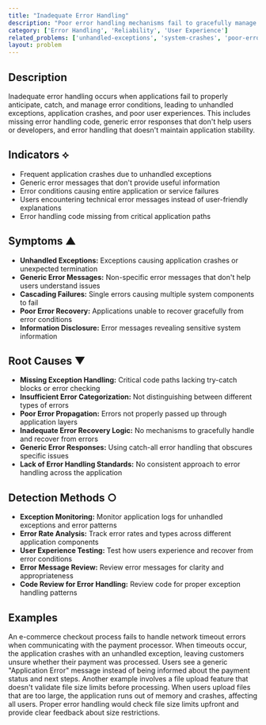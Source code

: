 ```yaml
---
title: "Inadequate Error Handling"
description: "Poor error handling mechanisms fail to gracefully manage exceptions, leading to application crashes and poor user experiences."
category: ['Error Handling', 'Reliability', 'User Experience']
related_problems: ['unhandled-exceptions', 'system-crashes', 'poor-error-reporting']
layout: problem
---
```


## Description

Inadequate error handling occurs when applications fail to properly anticipate, catch, and manage error conditions, leading to unhandled exceptions, application crashes, and poor user experiences. This includes missing error handling code, generic error responses that don't help users or developers, and error handling that doesn't maintain application stability.

## Indicators ⟡

- Frequent application crashes due to unhandled exceptions
- Generic error messages that don't provide useful information
- Error conditions causing entire application or service failures
- Users encountering technical error messages instead of user-friendly explanations
- Error handling code missing from critical application paths

## Symptoms ▲

- **Unhandled Exceptions:** Exceptions causing application crashes or unexpected termination
- **Generic Error Messages:** Non-specific error messages that don't help users understand issues
- **Cascading Failures:** Single errors causing multiple system components to fail
- **Poor Error Recovery:** Applications unable to recover gracefully from error conditions
- **Information Disclosure:** Error messages revealing sensitive system information

## Root Causes ▼

- **Missing Exception Handling:** Critical code paths lacking try-catch blocks or error checking
- **Insufficient Error Categorization:** Not distinguishing between different types of errors
- **Poor Error Propagation:** Errors not properly passed up through application layers
- **Inadequate Error Recovery Logic:** No mechanisms to gracefully handle and recover from errors
- **Generic Error Responses:** Using catch-all error handling that obscures specific issues
- **Lack of Error Handling Standards:** No consistent approach to error handling across the application

## Detection Methods ○

- **Exception Monitoring:** Monitor application logs for unhandled exceptions and error patterns
- **Error Rate Analysis:** Track error rates and types across different application components
- **User Experience Testing:** Test how users experience and recover from error conditions
- **Error Message Review:** Review error messages for clarity and appropriateness
- **Code Review for Error Handling:** Review code for proper exception handling patterns

## Examples

An e-commerce checkout process fails to handle network timeout errors when communicating with the payment processor. When timeouts occur, the application crashes with an unhandled exception, leaving customers unsure whether their payment was processed. Users see a generic "Application Error" message instead of being informed about the payment status and next steps. Another example involves a file upload feature that doesn't validate file size limits before processing. When users upload files that are too large, the application runs out of memory and crashes, affecting all users. Proper error handling would check file size limits upfront and provide clear feedback about size restrictions.